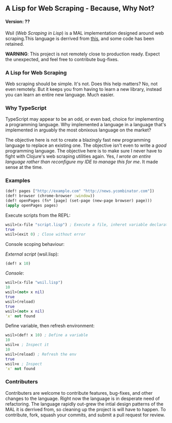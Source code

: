 ## A Lisp for Web Scraping - Because, Why Not?
#### Version: ??
Wsil (*Web Scraping in Lisp*) is a MAL implementation designed around web scraping.This language is derrived from [this](https://github.com/kanaka/mal/blob/master/impls/ts/step4_if_fn_do.ts), 
and some code has been retained.


**WARNING**: This project is not remotely close to production ready. Expect the unexpected,
and feel free to contribute bug-fixes.

### A Lisp for Web Scraping
Web scraping should be simple. It's not. Does this help matters? No, not even remotely. But it keeps you from having to learn a new library, instead you can learn an entire new language. Much easier.

### Why TypeScript

TypeScript may appear to be an odd, or even bad, choice for implementing a programming language. Why implemented a language in a language that's implemented in arguably the most obnixous language on the market?

The objective here is not to create a blazingly fast new programming language to replace an existing one. The objective isn't even to write a _good_ programming language. The objective here is to make sure I never have to fight with Clojure's web scraping utilities again. Yes, _I wrote an entire language rather than reconfigure my IDE to manage this for me_. It made sense at the time.

### Examples


```clojure
(def! pages ["http://example.com" "http://news.ycombinator.com"])
(def! browser (chrome-browser :window))
(def! openPages (fn* [page] (set-page (new-page browser) page)))
(apply openPages pages)
```

Execute scripts from the REPL:
```clojure
wsil>(x-file "script.lisp") ; Execute a file, inheret variable declarations
true
wsil>(exit 0) ; Close without error
```

Console scoping behaviour:

*External script* (wsil.lisp): 

```clojure
(def! x 10)
```

*Console*:
```clojure
wsil>(x-file "wsil.lisp")
10
wsil>(not= x nil)
true
wsil>(reload)
true
wsil>(not= x nil)
'x' not found
```
Define variable, then refresh environment:

```clojure
wsil>(def! x 10) ; Define a variable
10
wsil>x ; Inspect it
10
wsil>(reload) ; Refresh the env
true
wsil>x ; Inspect
'x' not found
```

### Contributers

Contributers are welcome to contribute features, bug-fixes, and other changes to the language. 
Right now the language is in desperate need of refactoring. The language rapidly out-grew the 
intial design patterns of the MAL it is derrived from, so cleaning up the project is will have to happen. 
To contribute, fork, squash your commits, and submit a pull request for review.
